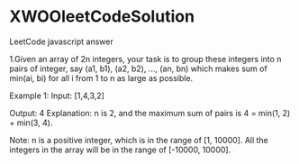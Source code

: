 # XWOOleetCodeSolution
LeetCode javascript answer

1.Given an array of 2n integers, your task is to group these integers into n pairs of integer, say (a1, b1), (a2, b2), ..., (an, bn) which makes sum of min(ai, bi) for all i from 1 to n as large as possible.

  Example 1:
  Input: [1,4,3,2]

  Output: 4
  Explanation: n is 2, and the maximum sum of pairs is 4 = min(1, 2) + min(3, 4).
  
  Note:
  n is a positive integer, which is in the range of [1, 10000].
  All the integers in the array will be in the range of [-10000, 10000].
